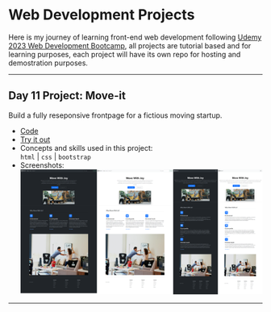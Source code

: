 # Web Development Projects  
Here is my journey of learning front-end web development following [Udemy 2023 Web Development Bootcamp](https://www.udemy.com/course/the-complete-web-development-bootcamp/), all projects are tutorial based and for learning purposes, each project will have its own repo for hosting and demostration purposes.
___
## Day 11 Project: Move-it
Build a fully reseponsive frontpage for a fictious moving startup.  
* [Code](https://github.com/jaycka/move-it.git)  
* [Try it out](https://jaycka.github.io/move-it/)  
* Concepts and skills used in this project:  
`html` | `css` | `bootstrap`  
* Screenshots:  
![move-it](./screenshots/move-it.png)  
___